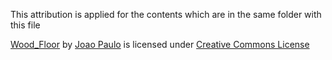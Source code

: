 This attribution is applied for the contents which are in the same folder with this file

[Wood_Floor](https://3dtextures.me/2016/05/15/wood-floor-004) by [Joao Paulo](https://www.patreon.com/gendo) is licensed under [Creative Commons License](https://3dtextures.me/about/)